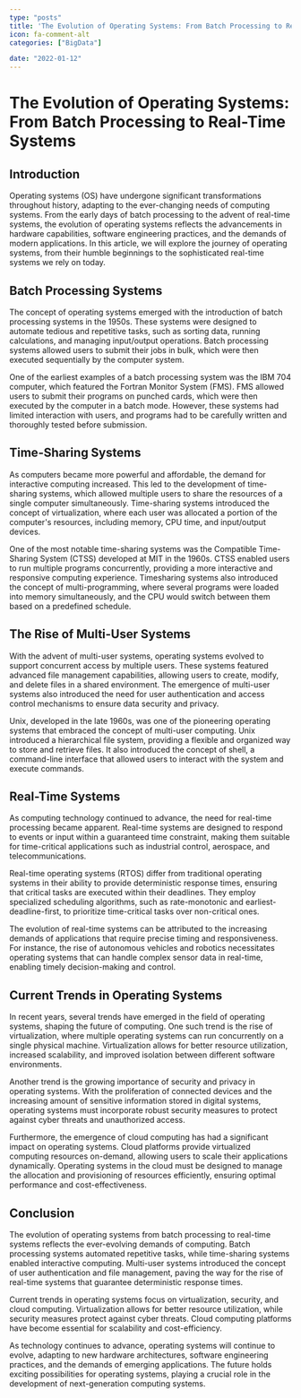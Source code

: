 ```yaml
---
type: "posts"
title: 'The Evolution of Operating Systems: From Batch Processing to RealTime Systems'
icon: fa-comment-alt
categories: ["BigData"]

date: "2022-01-12"
---
```




# The Evolution of Operating Systems: From Batch Processing to Real-Time Systems

## Introduction

Operating systems (OS) have undergone significant transformations throughout history, adapting to the ever-changing needs of computing systems. From the early days of batch processing to the advent of real-time systems, the evolution of operating systems reflects the advancements in hardware capabilities, software engineering practices, and the demands of modern applications. In this article, we will explore the journey of operating systems, from their humble beginnings to the sophisticated real-time systems we rely on today.

## Batch Processing Systems

The concept of operating systems emerged with the introduction of batch processing systems in the 1950s. These systems were designed to automate tedious and repetitive tasks, such as sorting data, running calculations, and managing input/output operations. Batch processing systems allowed users to submit their jobs in bulk, which were then executed sequentially by the computer system.

One of the earliest examples of a batch processing system was the IBM 704 computer, which featured the Fortran Monitor System (FMS). FMS allowed users to submit their programs on punched cards, which were then executed by the computer in a batch mode. However, these systems had limited interaction with users, and programs had to be carefully written and thoroughly tested before submission.

## Time-Sharing Systems

As computers became more powerful and affordable, the demand for interactive computing increased. This led to the development of time-sharing systems, which allowed multiple users to share the resources of a single computer simultaneously. Time-sharing systems introduced the concept of virtualization, where each user was allocated a portion of the computer's resources, including memory, CPU time, and input/output devices.

One of the most notable time-sharing systems was the Compatible Time-Sharing System (CTSS) developed at MIT in the 1960s. CTSS enabled users to run multiple programs concurrently, providing a more interactive and responsive computing experience. Timesharing systems also introduced the concept of multi-programming, where several programs were loaded into memory simultaneously, and the CPU would switch between them based on a predefined schedule.

## The Rise of Multi-User Systems

With the advent of multi-user systems, operating systems evolved to support concurrent access by multiple users. These systems featured advanced file management capabilities, allowing users to create, modify, and delete files in a shared environment. The emergence of multi-user systems also introduced the need for user authentication and access control mechanisms to ensure data security and privacy.

Unix, developed in the late 1960s, was one of the pioneering operating systems that embraced the concept of multi-user computing. Unix introduced a hierarchical file system, providing a flexible and organized way to store and retrieve files. It also introduced the concept of shell, a command-line interface that allowed users to interact with the system and execute commands.

## Real-Time Systems

As computing technology continued to advance, the need for real-time processing became apparent. Real-time systems are designed to respond to events or input within a guaranteed time constraint, making them suitable for time-critical applications such as industrial control, aerospace, and telecommunications.

Real-time operating systems (RTOS) differ from traditional operating systems in their ability to provide deterministic response times, ensuring that critical tasks are executed within their deadlines. They employ specialized scheduling algorithms, such as rate-monotonic and earliest-deadline-first, to prioritize time-critical tasks over non-critical ones.

The evolution of real-time systems can be attributed to the increasing demands of applications that require precise timing and responsiveness. For instance, the rise of autonomous vehicles and robotics necessitates operating systems that can handle complex sensor data in real-time, enabling timely decision-making and control.

## Current Trends in Operating Systems

In recent years, several trends have emerged in the field of operating systems, shaping the future of computing. One such trend is the rise of virtualization, where multiple operating systems can run concurrently on a single physical machine. Virtualization allows for better resource utilization, increased scalability, and improved isolation between different software environments.

Another trend is the growing importance of security and privacy in operating systems. With the proliferation of connected devices and the increasing amount of sensitive information stored in digital systems, operating systems must incorporate robust security measures to protect against cyber threats and unauthorized access.

Furthermore, the emergence of cloud computing has had a significant impact on operating systems. Cloud platforms provide virtualized computing resources on-demand, allowing users to scale their applications dynamically. Operating systems in the cloud must be designed to manage the allocation and provisioning of resources efficiently, ensuring optimal performance and cost-effectiveness.

## Conclusion

The evolution of operating systems from batch processing to real-time systems reflects the ever-evolving demands of computing. Batch processing systems automated repetitive tasks, while time-sharing systems enabled interactive computing. Multi-user systems introduced the concept of user authentication and file management, paving the way for the rise of real-time systems that guarantee deterministic response times.

Current trends in operating systems focus on virtualization, security, and cloud computing. Virtualization allows for better resource utilization, while security measures protect against cyber threats. Cloud computing platforms have become essential for scalability and cost-efficiency.

As technology continues to advance, operating systems will continue to evolve, adapting to new hardware architectures, software engineering practices, and the demands of emerging applications. The future holds exciting possibilities for operating systems, playing a crucial role in the development of next-generation computing systems.